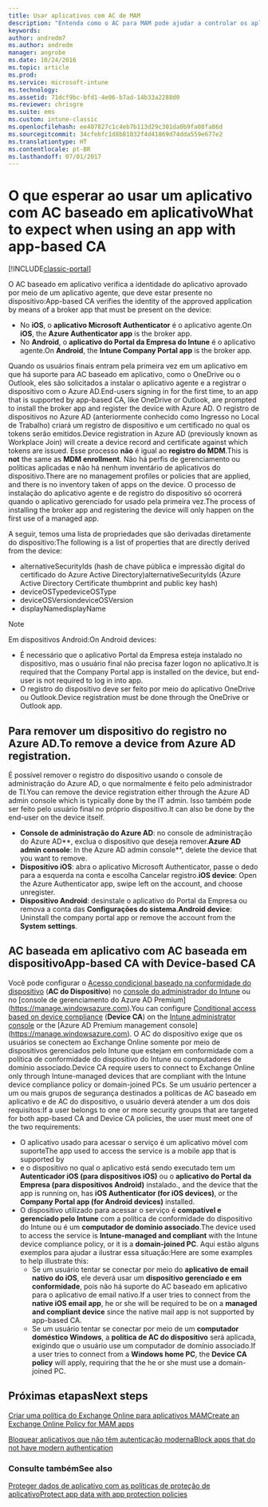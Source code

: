 ```yaml
---
title: Usar aplicativos com AC de MAM
description: "Entenda como o AC para MAM pode ajudar a controlar os aplicativos que têm acesso aos serviços do O365."
keywords: 
author: andredm7
ms.author: andredm
manager: angrobe
ms.date: 10/24/2016
ms.topic: article
ms.prod: 
ms.service: microsoft-intune
ms.technology: 
ms.assetid: 71dcf9bc-bfd1-4e06-b7ad-14b33a2288d0
ms.reviewer: chrisgre
ms.suite: ems
ms.custom: intune-classic
ms.openlocfilehash: ee407827c1c4eb7b113d29c301da0b9fa08fa86d
ms.sourcegitcommit: 34cfebfc1d8b81032f4d41869d74dda559e677e2
ms.translationtype: HT
ms.contentlocale: pt-BR
ms.lasthandoff: 07/01/2017
---
```

# <span data-ttu-id="7f657-103">O que esperar ao usar um aplicativo com AC baseado em aplicativo</span><span class="sxs-lookup"><span data-stu-id="7f657-103">What to expect when using an app with app-based CA</span></span>
<a id="what-to-expect-when-using-an-app-with-app-based-ca" class="xliff"></a>

[!INCLUDE[classic-portal](../includes/classic-portal.md)]

<span data-ttu-id="7f657-104">O AC baseado em aplicativo verifica a identidade do aplicativo aprovado por meio de um aplicativo agente, que deve estar presente no dispositivo:</span><span class="sxs-lookup"><span data-stu-id="7f657-104">App-based CA verifies the identity of the approved application by means of a broker app that must be present on the device:</span></span>
*  <span data-ttu-id="7f657-105">No **iOS**, o **aplicativo Microsoft Authenticator** é o aplicativo agente.</span><span class="sxs-lookup"><span data-stu-id="7f657-105">On **iOS**, the **Azure Authenticator app** is the broker app.</span></span>
* <span data-ttu-id="7f657-106">No **Android**, o **aplicativo do Portal da Empresa do Intune** é o aplicativo agente.</span><span class="sxs-lookup"><span data-stu-id="7f657-106">On **Android**, the **Intune Company Portal app** is the broker app.</span></span> 

<span data-ttu-id="7f657-107">Quando os usuários finais entram pela primeira vez em um aplicativo em que há suporte para AC baseado em aplicativo, como o OneDrive ou o Outlook, eles são solicitados a instalar o aplicativo agente e a registrar o dispositivo com o Azure AD.</span><span class="sxs-lookup"><span data-stu-id="7f657-107">End-users signing in for the first time, to an app that is supported by app-based CA, like OneDrive or Outlook, are prompted to install the broker app and register the device with Azure AD.</span></span> <span data-ttu-id="7f657-108">O registro de dispositivos no Azure AD (anteriormente conhecido como Ingresso no Local de Trabalho) criará um registro de dispositivo e um certificado no qual os tokens serão emitidos.</span><span class="sxs-lookup"><span data-stu-id="7f657-108">Device registration in Azure AD (previously known as Workplace Join) will create a device record and certificate against which tokens are issued.</span></span>  <span data-ttu-id="7f657-109">Esse processo **não** é igual ao **registro do MDM**.</span><span class="sxs-lookup"><span data-stu-id="7f657-109">This is **not** the same as **MDM enrollment**.</span></span> <span data-ttu-id="7f657-110">Não há perfis de gerenciamento ou políticas aplicadas e não há nenhum inventário de aplicativos do dispositivo.</span><span class="sxs-lookup"><span data-stu-id="7f657-110">There are no management profiles or policies that are applied, and there is no inventory taken of apps on the device.</span></span>  <span data-ttu-id="7f657-111">O processo de instalação do aplicativo agente e de registro do dispositivo só ocorrerá quando o aplicativo gerenciado for usado pela primeira vez.</span><span class="sxs-lookup"><span data-stu-id="7f657-111">The process of installing the broker app and registering the device will only happen on the first use of a managed app.</span></span>

<span data-ttu-id="7f657-112">A seguir, temos uma lista de propriedades que são derivadas diretamente do dispositivo:</span><span class="sxs-lookup"><span data-stu-id="7f657-112">The following is a list of properties that are directly derived from the device:</span></span>

* <span data-ttu-id="7f657-113">alternativeSecurityIds (hash de chave pública e impressão digital do certificado do Azure Active Directory)</span><span class="sxs-lookup"><span data-stu-id="7f657-113">alternativeSecurityIds (Azure Active Directory Certificate thumbprint and public key hash)</span></span>
* <span data-ttu-id="7f657-114">deviceOSType</span><span class="sxs-lookup"><span data-stu-id="7f657-114">deviceOSType</span></span>
* <span data-ttu-id="7f657-115">deviceOSVersion</span><span class="sxs-lookup"><span data-stu-id="7f657-115">deviceOSVersion</span></span>
* <span data-ttu-id="7f657-116">displayName</span><span class="sxs-lookup"><span data-stu-id="7f657-116">displayName</span></span>

> [!NOTE]
> <span data-ttu-id="7f657-117">Em dispositivos Android:</span><span class="sxs-lookup"><span data-stu-id="7f657-117">On Android devices:</span></span>
  * <span data-ttu-id="7f657-118">É necessário que o aplicativo Portal da Empresa esteja instalado no dispositivo, mas o usuário final não precisa fazer logon no aplicativo.</span><span class="sxs-lookup"><span data-stu-id="7f657-118">It is required that the Company Portal app is installed on the device, but end-user is not required to log in into app.</span></span>
  * <span data-ttu-id="7f657-119">O registro do dispositivo deve ser feito por meio do aplicativo OneDrive ou Outlook.</span><span class="sxs-lookup"><span data-stu-id="7f657-119">Device registration must be done through the OneDrive or Outlook app.</span></span>

## <span data-ttu-id="7f657-120">Para remover um dispositivo do registro no Azure AD.</span><span class="sxs-lookup"><span data-stu-id="7f657-120">To remove a device from Azure AD registration.</span></span>
<a id="to-remove-a-device-from-azure-ad-registration" class="xliff"></a>
<span data-ttu-id="7f657-121">É possível remover o registro do dispositivo usando o console de administração do Azure AD, o que normalmente é feito pelo administrador de TI.</span><span class="sxs-lookup"><span data-stu-id="7f657-121">You can remove the device registration either through the Azure AD admin console which is typically done by the IT admin.</span></span>  <span data-ttu-id="7f657-122">Isso também pode ser feito pelo usuário final no próprio dispositivo.</span><span class="sxs-lookup"><span data-stu-id="7f657-122">It can also be done by the end-user on the device itself.</span></span>

* <span data-ttu-id="7f657-123">**Console de administração do Azure AD**: no console de administração do Azure AD**, exclua o dispositivo que deseja remover.</span><span class="sxs-lookup"><span data-stu-id="7f657-123">**Azure AD admin console**: In the Azure AD admin console**, delete the device that you want to remove.</span></span>
* <span data-ttu-id="7f657-124">**Dispositivo iOS**: abra o aplicativo Microsoft Authenticator, passe o dedo para a esquerda na conta e escolha Cancelar registro.</span><span class="sxs-lookup"><span data-stu-id="7f657-124">**iOS device**: Open the Azure Authenticator app, swipe left on the account, and choose unregister.</span></span>  
* <span data-ttu-id="7f657-125">**Dispositivo Android**: desinstale o aplicativo do Portal da Empresa ou remova a conta das **Configurações do sistema**.</span><span class="sxs-lookup"><span data-stu-id="7f657-125">**Android device**: Uninstall the company portal app or remove the account from the **System settings**.</span></span>

## <span data-ttu-id="7f657-126">AC baseada em aplicativo com AC baseada em dispositivo</span><span class="sxs-lookup"><span data-stu-id="7f657-126">App-based CA with Device-based CA</span></span>
<a id="app-based-ca-with-device-based-ca" class="xliff"></a>  

<span data-ttu-id="7f657-127">Você pode configurar o [Acesso condicional baseado na conformidade do dispositivo](restrict-access-to-email-and-o365-services-with-microsoft-intune.md) (**AC do Dispositivo**) no [console do administrador do Intune](https://manage.microsoft.com) ou no [console de gerenciamento do Azure AD Premium] (https://manage.windowsazure.com).</span><span class="sxs-lookup"><span data-stu-id="7f657-127">You can configure [Conditional access based on device compliance](restrict-access-to-email-and-o365-services-with-microsoft-intune.md) (**Device CA**) on the [Intune administrator console](https://manage.microsoft.com) or the [Azure AD Premium management console] (https://manage.windowsazure.com).</span></span> <span data-ttu-id="7f657-128">O AC do dispositivo exige que os usuários se conectem ao Exchange Online somente por meio de dispositivos gerenciados pelo Intune que estejam em conformidade com a política de conformidade do dispositivo do Intune ou computadores de domínio associado.</span><span class="sxs-lookup"><span data-stu-id="7f657-128">Device CA require users to connect to Exchange Online only through Intune-managed  devices that are compliant with the Intune device compliance policy or domain-joined PCs.</span></span>  <span data-ttu-id="7f657-129">Se um usuário pertencer a um ou mais grupos de segurança destinados a políticas de AC baseado em aplicativo e de AC do dispositivo, o usuário deverá atender a um dos dois requisitos:</span><span class="sxs-lookup"><span data-stu-id="7f657-129">If a user belongs to one or more security groups that are targeted for both app-based CA and Device CA policies, the user must meet one of the two requirements:</span></span>
* <span data-ttu-id="7f657-130">O aplicativo usado para acessar o serviço é um aplicativo móvel com suporte</span><span class="sxs-lookup"><span data-stu-id="7f657-130">The app used to access the service is a mobile app that is supported by</span></span> 
* <span data-ttu-id="7f657-131">e o dispositivo no qual o aplicativo está sendo executado tem um **Autenticador iOS (para dispositivos iOS)** ou o **aplicativo do Portal da Empresa (para dispositivos Android)** instalado.</span><span class="sxs-lookup"><span data-stu-id="7f657-131">, and the device that the app is running on, has **iOS Authenticator (for iOS devices)**, or the **Company Portal app (for Android devices)** installed.</span></span>
* <span data-ttu-id="7f657-132">O dispositivo utilizado para acessar o serviço é **compatível e gerenciado pelo Intune** com a política de conformidade do dispositivo do Intune ou é um **computador de domínio associado**.</span><span class="sxs-lookup"><span data-stu-id="7f657-132">The device used to access the service is **Intune-managed and compliant** with the Intune device compliance policy, or it is a **domain-joined PC**.</span></span>  <span data-ttu-id="7f657-133">Aqui estão alguns exemplos para ajudar a ilustrar essa situação:</span><span class="sxs-lookup"><span data-stu-id="7f657-133">Here are some examples to help illustrate this:</span></span>
  * <span data-ttu-id="7f657-134">Se um usuário tentar se conectar por meio do **aplicativo de email nativo do iOS**, ele deverá usar um **dispositivo gerenciado e em conformidade**, pois não há suporte do AC baseado em aplicativo para o aplicativo de email nativo.</span><span class="sxs-lookup"><span data-stu-id="7f657-134">If a user tries to connect from the **native iOS email app**, he or she will be required to be on a **managed and compliant device** since the native mail app is not supported by app-based CA.</span></span>
  * <span data-ttu-id="7f657-135">Se um usuário tentar se conectar por meio de um **computador doméstico Windows**, a **política de AC do dispositivo** será aplicada, exigindo que o usuário use um computador de domínio associado.</span><span class="sxs-lookup"><span data-stu-id="7f657-135">If a user tries to connect from a **Windows home PC**, the **Device CA policy** will apply, requiring that the he or she must use a domain-joined PC.</span></span>

## <span data-ttu-id="7f657-136">Próximas etapas</span><span class="sxs-lookup"><span data-stu-id="7f657-136">Next steps</span></span>
<a id="next-steps" class="xliff"></a>
[<span data-ttu-id="7f657-137">Criar uma política do Exchange Online para aplicativos MAM</span><span class="sxs-lookup"><span data-stu-id="7f657-137">Create an Exchange Online Policy for MAM apps</span></span>](mam-ca-for-exchange-online.md)

[<span data-ttu-id="7f657-138">Bloquear aplicativos que não têm autenticação moderna</span><span class="sxs-lookup"><span data-stu-id="7f657-138">Block apps that do not have modern authentication</span></span>](block-apps-with-no-modern-authentication.md)

### <span data-ttu-id="7f657-139">Consulte também</span><span class="sxs-lookup"><span data-stu-id="7f657-139">See also</span></span>
<a id="see-also" class="xliff"></a>

[<span data-ttu-id="7f657-140">Proteger dados de aplicativo com as políticas de proteção de aplicativo</span><span class="sxs-lookup"><span data-stu-id="7f657-140">Protect app data with app protection policies</span></span>](protect-app-data-using-mobile-app-management-policies-with-microsoft-intune.md)
